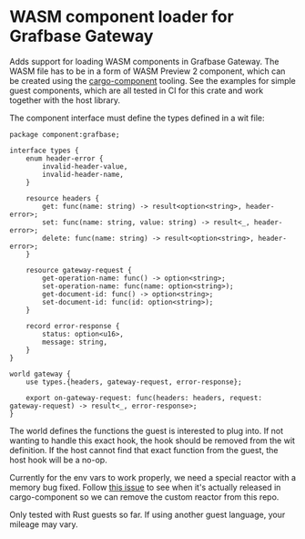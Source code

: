# WASM component loader for Grafbase Gateway

Adds support for loading WASM components in Grafbase Gateway. The WASM file has to be in a form of WASM Preview 2 component, which can be created using the [cargo-component](https://github.com/bytecodealliance/cargo-component) tooling. See the examples for simple guest components, which are all tested in CI for this crate and work together with the host library.

The component interface must define the types defined in a wit file:

```wit
package component:grafbase;

interface types {
    enum header-error {
        invalid-header-value,
        invalid-header-name,
    }

    resource headers {
        get: func(name: string) -> result<option<string>, header-error>;
        set: func(name: string, value: string) -> result<_, header-error>;
        delete: func(name: string) -> result<option<string>, header-error>;
    }

    resource gateway-request {
        get-operation-name: func() -> option<string>;
        set-operation-name: func(name: option<string>);
        get-document-id: func() -> option<string>;
        set-document-id: func(id: option<string>);
    }

    record error-response {
        status: option<u16>,
        message: string,
    }
}

world gateway {
    use types.{headers, gateway-request, error-response};

    export on-gateway-request: func(headers: headers, request: gateway-request) -> result<_, error-response>;
}
```

The world defines the functions the guest is interested to plug into. If not wanting to handle this exact hook, the hook should be removed from the wit definition. If the host cannot find that exact function from the guest, the host hook will be a no-op.

Currently for the env vars to work properly, we need a special reactor with a memory bug fixed. Follow [this issue](https://github.com/bytecodealliance/wasmtime/issues/8835) to see when it's actually released in cargo-component so we can remove the custom reactor from this repo.

Only tested with Rust guests so far. If using another guest language, your mileage may vary.
